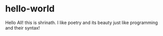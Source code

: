 # hello-world

Hello All!
 this is shrinath. I like poetry and its beauty just like programming and their syntax!
